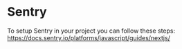 # Sentry

To setup Sentry in your project you can follow these steps: https://docs.sentry.io/platforms/javascript/guides/nextjs/
